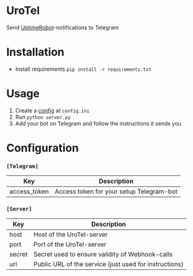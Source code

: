 UroTel
======
Send [UptimeRobot](https://uptimerobot.com)-notifications to Telegram

Installation
============
* Install requirements `pip install -r requirements.txt`

Usage
=====
1. Create a [config](#Configuration) at `config.ini`
2. Run `python server.py`
3. Add your bot on Telegram and follow the instructions it sends you

Configuration
=============
### `[Telegram]`
|Key|Description|
|-|-|
|access_token|Access token for your setup Telegram-bot|

### `[Server]`
|Key|Description|
|-|-|
|host|Host of the UroTel-server|
|port|Port of the UroTel-server|
|secret|Secret used to ensure validity of Webhook-calls|
|url|Public URL of the service (just used for instructions)|
